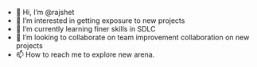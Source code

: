 - 👋 Hi, I’m @rajshet
- 👀 I’m interested in getting exposure to new projects
- 🌱 I’m currently learning finer skills in SDLC
- 💞️ I’m looking to collaborate on team improvement collaboration on new projects
- 📫 How to reach me to explore new arena.

<!---
rajshet/rajshet is a ✨ special ✨ repository because its `README.md` (this file) appears on your GitHub profile.
You can click the Preview link to take a look at your changes.
--->
